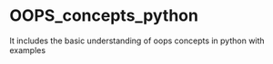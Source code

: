 # OOPS_concepts_python
It includes the basic understanding of oops concepts in python with examples
